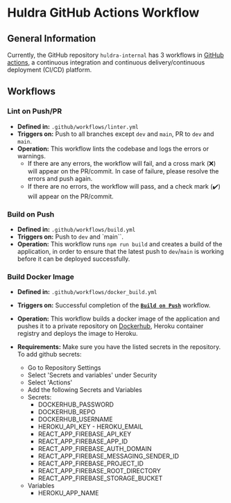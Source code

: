 # Huldra GitHub Actions Workflow

## General Information

Currently, the GitHub repository `huldra-internal` has 3 workflows in [GitHub actions](https://docs.github.com/en/actions), a continuous integration and continuous delivery/continuous deployment (CI/CD) platform.

## Workflows

### Lint on Push/PR

- **Defined in:** `.github/workflows/linter.yml`
- **Triggers on:** Push to all branches except `dev` and `main`, PR to `dev` and `main`.
- **Operation:** This workflow lints the codebase and logs the errors or warnings.
  - If there are any errors, the workflow will fail, and a cross mark (❌) will appear on the PR/commit. In case of failure, please resolve the errors and push again.
  - If there are no errors, the workflow will pass, and a check mark (✔️) will appear on the PR/commit.

### Build on Push

- **Defined in:** `.github/workflows/build.yml`
- **Triggers on:** Push to `dev` and `main``.
- **Operation:** This workflow runs `npm run build` and creates a build of the application, in order to ensure that the latest push to `dev`/`main` is working before it can be deployed successfully.

### Build Docker Image

- **Defined in:** `.github/workflows/docker_build.yml`
- **Triggers on:** Successful completion of the [**`Build on Push`**](#build-on-push) workflow.
- **Operation:** This workflow builds a docker image of the application and pushes it to a private repository on [Dockerhub](https://hub.docker.com/), Heroku container registry and deploys the image to Heroku.
- **Requirements:** Make sure you have the listed secrets in the repository. To add github secrets:

  - Go to Repository Settings
  - Select 'Secrets and variables' under Security
  - Select 'Actions'
  - Add the following Secrets and Variables
  - Secrets:
    - DOCKERHUB_PASSWORD
    - DOCKERHUB_REPO
    - DOCKERHUB_USERNAME
    - HEROKU_API_KEY - HEROKU_EMAIL
    - REACT_APP_FIREBASE_API_KEY
    - REACT_APP_FIREBASE_APP_ID
    - REACT_APP_FIREBASE_AUTH_DOMAIN
    - REACT_APP_FIREBASE_MESSAGING_SENDER_ID
    - REACT_APP_FIREBASE_PROJECT_ID
    - REACT_APP_FIREBASE_ROOT_DIRECTORY
    - REACT_APP_FIREBASE_STORAGE_BUCKET
      <br>
  - Variables
    - HEROKU_APP_NAME
